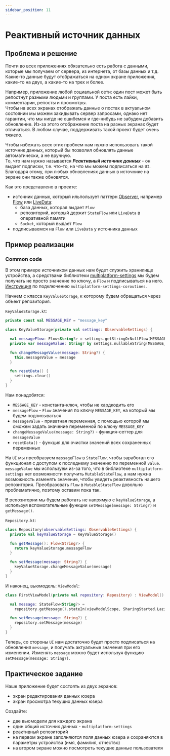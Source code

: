 ```yaml
---
sidebar_position: 11
---
```


# Реактивный источник данных

## Проблема и решение
Почти во всех приложениях обязательно есть работа с данными, которые мы получаем от сервера, из интернета, от базы данных и т.д.  
Какие-то данные будут отображаться на одном экране приложения, какие-то на двух, а какие-то на трех и более.

Например, приложение любой социальной сети: один пост может быть репостнут разными людьми и группами. У поста есть лайки, комментарии, репосты и просмотры.  
Чтобы на всех экранах отображать данные о постах в актуальном состоянии мы можем закидывать сервер запросами, однако нет гарантии, что мы нигде не ошибемся и где-нибудь не забудем добавить обновление. Из-за этого отображение поста на разных экранах будет отличаться. В любом случае, поддерживать такой проект будет очень тяжело.  

Чтобы избежать всех этих проблем нам нужно использовать такой источник данных, который бы позволил обновлять данные автоматически, а не вручную.  
То, что нам нужно называется ***Реактивный источник данных*** - он выдает подписки, т.е. что-то, на что мы можем подписаться на `UI`. Благодаря этому, при любых обновлениях данных в источнике на экране они также обновятся.   

Как это представлено в проекте: 
- источник данных, который ильпользует паттерн [Observer](https://ru.wikipedia.org/wiki/%D0%9D%D0%B0%D0%B1%D0%BB%D1%8E%D0%B4%D0%B0%D1%82%D0%B5%D0%BB%D1%8C_(%D1%88%D0%B0%D0%B1%D0%BB%D0%BE%D0%BD_%D0%BF%D1%80%D0%BE%D0%B5%D0%BA%D1%82%D0%B8%D1%80%D0%BE%D0%B2%D0%B0%D0%BD%D0%B8%D1%8F)), например [Flow](https://developer.android.com/kotlin/flow) или [LiveData](https://developer.android.com/topic/libraries/architecture/livedata):
    - база данных, которая выдает `Flow`
    - репозиторий, который держит `StateFlow` или `LiveData` в оперативной памяти
    - `Socket`, который выдает `Flow`
- подписываемся на `Flow` или `LiveData` у источника данных

## Пример реализации

### Common code

В этом примере источником данных нам будет служить хранилище устройства, а средствами библиотеки [multiplatform-settings](https://github.com/russhwolf/multiplatform-settings) мы будем получать не просто значение по ключу, а `Flow` и подписываться на него.  
[Инструкция](https://github.com/russhwolf/multiplatform-settings#coroutine-apis) по подключению `multiplatform-settings-coroutines`.

Начнем с класса `KeyValueStorage`, к которому будем обращаться через объект репозитория.   

`KeyValueStorage.kt`:
```kotlin
private const val MESSAGE_KEY = "message_key"

class KeyValueStorage(private val settings: ObservableSettings) {

  val messageFlow: Flow<String?> = settings.getStringOrNullFlow(MESSAGE_KEY)
  private var messageValue: String? by settings.nullableString(MESSAGE_KEY)

  fun changeMessageValue(message: String?) {
    this.messageValue = message
  }

  fun resetData() {
    settings.clear()
  }
}
```

Нам понадобятся:
  - `MESSAGE_KEY` - константа-ключ, чтобы не хардкодить его
  - `messageFlow` - `Flow` значения по ключу `MESSAGE_KEY`, на который мы будем подписываться
  - `messageValue` - приватная переменная, с помощью которой мы сможем задать значение переменной по ключу `MESSAGE_KEY`
  - `changeMessageValue(message: String?)` - функция-сеттер для `messageValue` 
  - `resetData()` - функция для очистки значений всех сохраненных переменных

На `UI` мы преобразуем `messageFlow` в `StateFlow`, чтобы заработал его функционал с доступом к последнему значению по переменной `value`.  
`messageValue` мы используем из-за того, что в библиотеке `multiplatform-settings` нет возможности получить `MutableStateFlow`, а нам нужна возможность изменять значение, чтобы увидеть реактивность нашего репозитория. Преобразовать `Flow` в `MutableStateFlow` довольно проблематично, поэтому оставим пока так.

В репозитории мы будем работать не напрямую с `keyValueStorage`, а используя вспомогательные функции `setMessage(message: String?)` и `getMessage()`.  

`Repository.kt`:
```kotlin
class Repository(observableSettings: ObservableSettings) {
  private val keyValueStorage = KeyValueStorage()

  fun getMessage(): Flow<String?> {
    return keyValueStorage.messageFlow
  }

  fun setMessage(message: String?) {
    keyValueStorage.changeMessageValue(message)
  }
}
```

И наконец, вьюмодель:
`ViewModel`:
```kotlin
class FirstViewModel(private val repository: Repository) : ViewModel() {

  val message: StateFlow<String?> =
    repository.getMessage().stateIn(viewModelScope, SharingStarted.Lazily, null)

  fun setMessage(message: String?) {
    repository.setMessage(message)
  }
}
```

Теперь, со стороны `UI` нам достаточно будет просто подписаться на обновления `message`, и получать актуальные значения при его изменении. Изменять `message` можно будет используя функцию `setMessage(message: String?)`.

## Практическое задание
Наше приложение будет состоять из двух экранов: 
- экран редактирования данных юзера
- экран просмотра текущих данных юзера

Создайте:
- две вьюмодели для каждого экрана
- один общий источник данных - `multiplatform-settings`
- реактивный репозиторий 
- на первом экране заполняются поля данных юзера и сохраняются в параметры устройства (имя, фамилия, отчество)
- на втором экране можно посмотреть текущие данные пользователя
